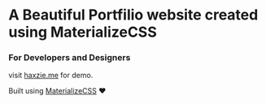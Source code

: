 # A Beautiful Portfilio website created using MaterializeCSS
### For Developers and Designers

visit [haxzie.me](http://haxzie.me) for demo.

Built using [MaterializeCSS](https://github.com/Dogfalo/materialize) ❤
